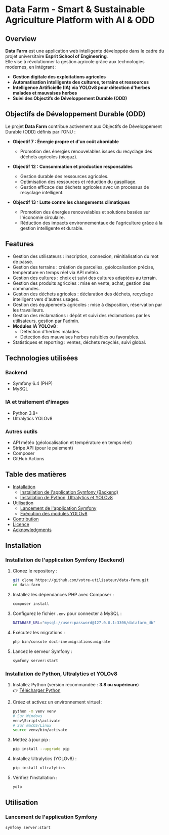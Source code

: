 # Data Farm - Smart & Sustainable Agriculture Platform with AI & ODD

## Overview
**Data Farm** est une application web intelligente développée dans le cadre du projet universitaire **Esprit School of Engineering**.  
Elle vise à révolutionner la gestion agricole grâce aux technologies modernes, en intégrant :
- **Gestion digitale des exploitations agricoles**
- **Automatisation intelligente des cultures, terrains et ressources**
- **Intelligence Artificielle (IA) via YOLOv8 pour détection d'herbes malades et mauvaises herbes**
- **Suivi des Objectifs de Développement Durable (ODD)**

## Objectifs de Développement Durable (ODD)
Le projet **Data Farm** contribue activement aux Objectifs de Développement Durable (ODD) définis par l'ONU :

- **Objectif 7 : Énergie propre et d'un coût abordable**
  - Promotion des énergies renouvelables issues du recyclage des déchets agricoles (biogaz).
  
- **Objectif 12 : Consommation et production responsables**
  - Gestion durable des ressources agricoles.
  - Optimisation des ressources et réduction du gaspillage.
  - Gestion efficace des déchets agricoles avec un processus de recyclage intelligent.

- **Objectif 13 : Lutte contre les changements climatiques**
  - Promotion des énergies renouvelables et solutions basées sur l'économie circulaire.
  - Réduction des impacts environnementaux de l'agriculture grâce à la gestion intelligente et durable.

## Features

- Gestion des utilisateurs : inscription, connexion, réinitialisation du mot de passe.
- Gestion des terrains : création de parcelles, géolocalisation précise, température en temps réel via API météo.
- Gestion des cultures : choix et suivi des cultures adaptées au terrain.
- Gestion des produits agricoles : mise en vente, achat, gestion des commandes.
- Gestion des déchets agricoles : déclaration des déchets, recyclage intelligent vers d'autres usages.
- Gestion des équipements agricoles : mise à disposition, réservation par les travailleurs.
- Gestion des réclamations : dépôt et suivi des réclamations par les utilisateurs, gestion par l'admin.
- **Modules IA YOLOv8** :
  - Détection d'herbes malades.
  - Détection des mauvaises herbes nuisibles ou favorables.
- Statistiques et reporting : ventes, déchets recyclés, suivi global.

## Technologies utilisées

### Backend
- Symfony 6.4 (PHP)
- MySQL

### IA et traitement d'images
- Python 3.8+
- Ultralytics YOLOv8

### Autres outils
- API météo (géolocalisation et température en temps réel)
- Stripe API (pour le paiement)
- Composer
- GitHub Actions 

## Table des matières
- [Installation](#installation)
  - [Installation de l'application Symfony (Backend)](#installation-de-lapplication-symfony-backend)
  - [Installation de Python, Ultralytics et YOLOv8](#installation-de-python-ultralytics-et-yolov8)
- [Utilisation](#utilisation)
  - [Lancement de l'application Symfony](#lancement-de-lapplication-symfony)
  - [Exécution des modules YOLOv8](#exécution-des-modules-yolov8)
- [Contribution](#contribution)
- [Licence](#licence)
- [Acknowledgments](#acknowledgments)

## Installation

### Installation de l'application Symfony (Backend)

1. Clonez le repository :
    ```bash
    git clone https://github.com/votre-utilisateur/data-farm.git
    cd data-farm
    ```

2. Installez les dépendances PHP avec Composer :
    ```bash
    composer install
    ```

3. Configurez le fichier `.env` pour connecter à MySQL :
    ```bash
    DATABASE_URL="mysql://user:password@127.0.0.1:3306/datafarm_db"
    ```

4. Exécutez les migrations :
    ```bash
    php bin/console doctrine:migrations:migrate
    ```

5. Lancez le serveur Symfony :
    ```bash
    symfony server:start
    ```

### Installation de Python, Ultralytics et YOLOv8

1. Installez Python (version recommandée : **3.8 ou supérieure**)  
   👉 [Télécharger Python](https://www.python.org/downloads/)

2. Créez et activez un environnement virtuel :
    ```bash
    python -m venv venv
    # Sur Windows
    venv\Scripts\activate
    # Sur macOS/Linux
    source venv/bin/activate
    ```

3. Mettez à jour pip :
    ```bash
    pip install --upgrade pip
    ```

4. Installez Ultralytics (YOLOv8) :
    ```bash
    pip install ultralytics
    ```

5. Vérifiez l'installation :
    ```bash
    yolo
    ```

## Utilisation

### Lancement de l'application Symfony
```bash
symfony server:start
